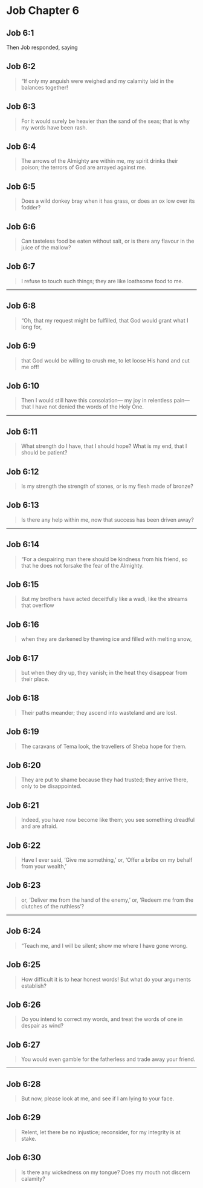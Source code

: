 # Job Chapter 6

## Job 6:1

Then Job responded, saying

## Job 6:2

> “If only my anguish were weighed
> and my calamity laid in the balances together!

## Job 6:3

> For it would surely be heavier than the sand of the seas;
> that is why my words have been rash.

## Job 6:4

> The arrows of the Almighty are within me,
> my spirit drinks their poison;
> the terrors of God are arrayed against me.

## Job 6:5

> Does a wild donkey bray when it has grass,
> or does an ox low over its fodder?

## Job 6:6

> Can tasteless food be eaten without salt,
> or is there any flavour in the juice of the mallow?

## Job 6:7

> I refuse to touch such things;
> they are like loathsome food to me.

---

## Job 6:8

> “Oh, that my request might be fulfilled,
> that God would grant what I long for,

## Job 6:9

> that God would be willing to crush me,
> to let loose His hand and cut me off!

## Job 6:10

> Then I would still have this consolation—
> my joy in relentless pain—
> that I have not denied the words of the Holy One.

---

## Job 6:11

> What strength do I have, that I should hope?
> What is my end, that I should be patient?

## Job 6:12

> Is my strength the strength of stones,
> or is my flesh made of bronze?

## Job 6:13

> Is there any help within me,
> now that success has been driven away?

---

## Job 6:14

> “For a despairing man there should be kindness from his friend,
> so that he does not forsake the fear of the Almighty.

## Job 6:15

> But my brothers have acted deceitfully like a wadi,
> like the streams that overflow

## Job 6:16

> when they are darkened by thawing ice
> and filled with melting snow,

## Job 6:17

> but when they dry up, they vanish;
> in the heat they disappear from their place.

## Job 6:18

> Their paths meander;
> they ascend into wasteland and are lost.

## Job 6:19

> The caravans of Tema look,
> the travellers of Sheba hope for them.

## Job 6:20

> They are put to shame because they had trusted;
> they arrive there, only to be disappointed.

## Job 6:21

> Indeed, you have now become like them;
> you see something dreadful and are afraid.

## Job 6:22

> Have I ever said, ‘Give me something,’ or,
> ‘Offer a bribe on my behalf from your wealth,’

## Job 6:23

> or, ‘Deliver me from the hand of the enemy,’
> or, ‘Redeem me from the clutches of the ruthless’?

---

## Job 6:24

> “Teach me, and I will be silent;
> show me where I have gone wrong.

## Job 6:25

> How difficult it is to hear honest words!
> But what do your arguments establish?

## Job 6:26

> Do you intend to correct my words,
> and treat the words of one in despair as wind?

## Job 6:27

> You would even gamble for the fatherless
> and trade away your friend.

---

## Job 6:28

> But now, please look at me,
> and see if I am lying to your face.

## Job 6:29

> Relent, let there be no injustice;
> reconsider, for my integrity is at stake.

## Job 6:30

> Is there any wickedness on my tongue?
> Does my mouth not discern calamity?
